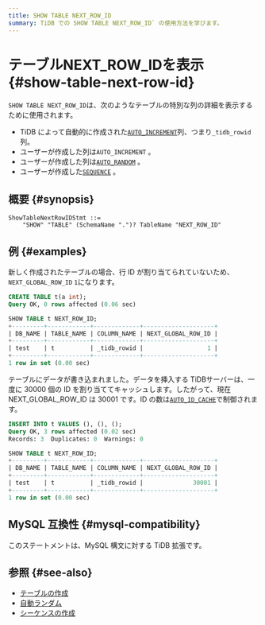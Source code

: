 ```yaml
---
title: SHOW TABLE NEXT_ROW_ID
summary: TiDB での SHOW TABLE NEXT_ROW_ID` の使用方法を学びます。
---
```


# テーブルNEXT_ROW_IDを表示 {#show-table-next-row-id}

`SHOW TABLE NEXT_ROW_ID`は、次のようなテーブルの特別な列の詳細を表示するために使用されます。

-   TiDB によって自動的に作成された[`AUTO_INCREMENT`](/auto-increment.md)列、つまり`_tidb_rowid`列。
-   ユーザーが作成した列は`AUTO_INCREMENT` 。
-   ユーザーが作成した列は[`AUTO_RANDOM`](/auto-random.md) 。
-   ユーザーが作成した[`SEQUENCE`](/sql-statements/sql-statement-create-sequence.md) 。

## 概要 {#synopsis}

```ebnf+diagram
ShowTableNextRowIDStmt ::=
    "SHOW" "TABLE" (SchemaName ".")? TableName "NEXT_ROW_ID"
```

## 例 {#examples}

新しく作成されたテーブルの場合、行 ID が割り当てられていないため、 `NEXT_GLOBAL_ROW_ID` `1`になります。

```sql
CREATE TABLE t(a int);
Query OK, 0 rows affected (0.06 sec)
```

```sql
SHOW TABLE t NEXT_ROW_ID;
+---------+------------+-------------+--------------------+
| DB_NAME | TABLE_NAME | COLUMN_NAME | NEXT_GLOBAL_ROW_ID |
+---------+------------+-------------+--------------------+
| test    | t          | _tidb_rowid |                  1 |
+---------+------------+-------------+--------------------+
1 row in set (0.00 sec)
```

テーブルにデータが書き込まれました。データを挿入する TiDBサーバーは、一度に 30000 個の ID を割り当ててキャッシュします。したがって、現在 NEXT_GLOBAL_ROW_ID は 30001 です。ID の数は[`AUTO_ID_CACHE`](/auto-increment.md#auto_id_cache)で制御されます。

```sql
INSERT INTO t VALUES (), (), ();
Query OK, 3 rows affected (0.02 sec)
Records: 3  Duplicates: 0  Warnings: 0
```

```sql
SHOW TABLE t NEXT_ROW_ID;
+---------+------------+-------------+--------------------+
| DB_NAME | TABLE_NAME | COLUMN_NAME | NEXT_GLOBAL_ROW_ID |
+---------+------------+-------------+--------------------+
| test    | t          | _tidb_rowid |              30001 |
+---------+------------+-------------+--------------------+
1 row in set (0.00 sec)
```

## MySQL 互換性 {#mysql-compatibility}

このステートメントは、MySQL 構文に対する TiDB 拡張です。

## 参照 {#see-also}

-   [テーブルの作成](/sql-statements/sql-statement-create-table.md)
-   [自動ランダム](/auto-random.md)
-   [シーケンスの作成](/sql-statements/sql-statement-create-sequence.md)
